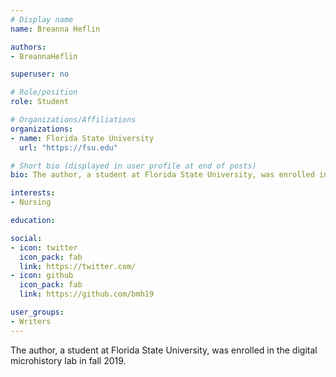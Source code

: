 ```yaml
---
# Display name
name: Breanna Heflin

authors:
- BreannaHeflin

superuser: no

# Role/position
role: Student

# Organizations/Affiliations
organizations:
- name: Florida State University
  url: "https://fsu.edu"

# Short bio (displayed in user profile at end of posts)
bio: The author, a student at Florida State University, was enrolled in the digital microhistory lab in fall 2019.

interests: 
- Nursing

education:

social:
- icon: twitter
  icon_pack: fab
  link: https://twitter.com/
- icon: github
  icon_pack: fab
  link: https://github.com/bmh19

user_groups:
- Writers
---
```

The author, a student at Florida State University, was enrolled in the digital microhistory lab in fall 2019.
